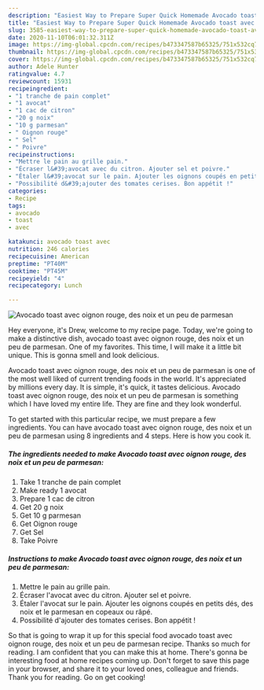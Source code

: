 ```yaml
---
description: "Easiest Way to Prepare Super Quick Homemade Avocado toast avec oignon rouge, des noix et un peu de parmesan"
title: "Easiest Way to Prepare Super Quick Homemade Avocado toast avec oignon rouge, des noix et un peu de parmesan"
slug: 3585-easiest-way-to-prepare-super-quick-homemade-avocado-toast-avec-oignon-rouge-des-noix-et-un-peu-de-parmesan
date: 2020-11-10T06:01:32.311Z
image: https://img-global.cpcdn.com/recipes/b473347587b65325/751x532cq70/avocado-toast-avec-oignon-rouge-des-noix-et-un-peu-de-parmesan-photo-principale-de-la-recette.jpg
thumbnail: https://img-global.cpcdn.com/recipes/b473347587b65325/751x532cq70/avocado-toast-avec-oignon-rouge-des-noix-et-un-peu-de-parmesan-photo-principale-de-la-recette.jpg
cover: https://img-global.cpcdn.com/recipes/b473347587b65325/751x532cq70/avocado-toast-avec-oignon-rouge-des-noix-et-un-peu-de-parmesan-photo-principale-de-la-recette.jpg
author: Adele Hunter
ratingvalue: 4.7
reviewcount: 15931
recipeingredient:
- "1 tranche de pain complet"
- "1 avocat"
- "1 cac de citron"
- "20 g noix"
- "10 g parmesan"
- " Oignon rouge"
- " Sel"
- " Poivre"
recipeinstructions:
- "Mettre le pain au grille pain."
- "Écraser l&#39;avocat avec du citron. Ajouter sel et poivre."
- "Étaler l&#39;avocat sur le pain. Ajouter les oignons coupés en petits dés, des noix et le parmesan en copeaux ou râpé."
- "Possibilité d&#39;ajouter des tomates cerises. Bon appétit !"
categories:
- Recipe
tags:
- avocado
- toast
- avec

katakunci: avocado toast avec 
nutrition: 246 calories
recipecuisine: American
preptime: "PT40M"
cooktime: "PT45M"
recipeyield: "4"
recipecategory: Lunch

---
```



![Avocado toast avec oignon rouge, des noix et un peu de parmesan](https://img-global.cpcdn.com/recipes/b473347587b65325/751x532cq70/avocado-toast-avec-oignon-rouge-des-noix-et-un-peu-de-parmesan-photo-principale-de-la-recette.jpg)

Hey everyone, it's Drew, welcome to my recipe page. Today, we're going to make a distinctive dish, avocado toast avec oignon rouge, des noix et un peu de parmesan. One of my favorites. This time, I will make it a little bit unique. This is gonna smell and look delicious.

Avocado toast avec oignon rouge, des noix et un peu de parmesan is one of the most well liked of current trending foods in the world. It's appreciated by millions every day. It is simple, it's quick, it tastes delicious. Avocado toast avec oignon rouge, des noix et un peu de parmesan is something which I have loved my entire life. They are fine and they look wonderful.




To get started with this particular recipe, we must prepare a few ingredients. You can have avocado toast avec oignon rouge, des noix et un peu de parmesan using 8 ingredients and 4 steps. Here is how you cook it.

<!--inarticleads1-->

##### The ingredients needed to make Avocado toast avec oignon rouge, des noix et un peu de parmesan:

1. Take 1 tranche de pain complet
1. Make ready 1 avocat
1. Prepare 1 cac de citron
1. Get 20 g noix
1. Get 10 g parmesan
1. Get  Oignon rouge
1. Get  Sel
1. Take  Poivre




<!--inarticleads2-->

##### Instructions to make Avocado toast avec oignon rouge, des noix et un peu de parmesan:

1. Mettre le pain au grille pain.
1. Écraser l&#39;avocat avec du citron. Ajouter sel et poivre.
1. Étaler l&#39;avocat sur le pain. Ajouter les oignons coupés en petits dés, des noix et le parmesan en copeaux ou râpé.
1. Possibilité d&#39;ajouter des tomates cerises. Bon appétit !




So that is going to wrap it up for this special food avocado toast avec oignon rouge, des noix et un peu de parmesan recipe. Thanks so much for reading. I am confident that you can make this at home. There's gonna be interesting food at home recipes coming up. Don't forget to save this page in your browser, and share it to your loved ones, colleague and friends. Thank you for reading. Go on get cooking!
